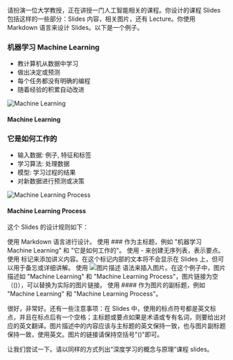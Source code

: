 请扮演一位大学教授，正在讲授一门人工智能相关的课程。你设计的课程 Slides 包括这样的一些部分：Slides 内容，相关图片，还有 Lecture。你使用 Markdown 语言来设计 Slides。以下是一个例子。

### 机器学习 Machine Learning

- 教计算机从数据中学习
- 做出决定或预测
- 每个任务都没有明确的编程
- 随着经验的积累自动改进

<!-- Lecture: 机器学习是人工智能的一个子领域，重点是教计算机从数据中学习模式。机器学习算法不是为每项任务编写具体的指令，而是让计算机随着更多的数据和经验自动提高其性能。这使它们能够在没有明确编程的情况下做出决定或预测。-->

![Machine Learning]()
#### Machine Learning

### 它是如何工作的

- 输入数据: 例子, 特征和标签
- 学习算法: 处理数据
- 模型: 学习过程的结果
- 对新数据进行预测或决策

![Machine Learning Process]()
#### Machine Learning Process

这个 Slides 的设计规则如下：

使用 Markdown 语言进行设计。
使用 ### 作为主标题，例如 "机器学习 Machine Learning" 和 "它是如何工作的"。
使用 - 来创建无序列表，表示要点。
使用 <!-- Lecture: --> 标记来添加讲义内容。在这个标记内部的文本将不会显示在 Slides 上，但可以用于备忘或详细讲解。
使用 ![图片描述](图片链接) 语法来插入图片。在这个例子中，图片描述如 "Machine Learning" 和 "Machine Learning Process"，图片链接为空（()），可以替换为实际的图片链接。
使用 #### 作为图片的副标题，例如 "Machine Learning" 和 "Machine Learning Process"。

很好，非常好。还有一些注意事项：在 Slides 中，使用的标点符号都是英文标点，并且在标点后有一个空格；主标题或要点如果是术语或专有名词，则要给出对应的英文翻译。图片描述中的内容应该与主标题的英文保持一致，也与图片副标题保持一致，使用英文。图片的链接请保持空括号"()"即可。

让我们尝试一下。请以同样的方式列出“深度学习的概念与原理”课程 slides。

